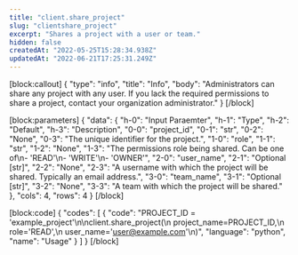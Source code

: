 ```yaml
---
title: "client.share_project"
slug: "clientshare_project"
excerpt: "Shares a project with a user or team."
hidden: false
createdAt: "2022-05-25T15:28:34.938Z"
updatedAt: "2022-06-21T17:25:31.249Z"
---
```

[block:callout]
{
  "type": "info",
  "title": "Info",
  "body": "Administrators can share any project with any user. If you lack the required permissions to share a project, contact your organization administrator."
}
[/block]

[block:parameters]
{
  "data": {
    "h-0": "Input Paraemter",
    "h-1": "Type",
    "h-2": "Default",
    "h-3": "Description",
    "0-0": "project_id",
    "0-1": "str",
    "0-2": "None",
    "0-3": "The unique identifier for the project.",
    "1-0": "role",
    "1-1": "str",
    "1-2": "None",
    "1-3": "The permissions role being shared. Can be one of\n- 'READ'\n- 'WRITE'\n- 'OWNER'",
    "2-0": "user_name",
    "2-1": "Optional [str]",
    "2-2": "None",
    "2-3": "A username with which the project will be shared. Typically an email address.",
    "3-0": "team_name",
    "3-1": "Optional [str]",
    "3-2": "None",
    "3-3": "A team with which the project will be shared."
  },
  "cols": 4,
  "rows": 4
}
[/block]

[block:code]
{
  "codes": [
    {
      "code": "PROJECT_ID = 'example_project'\n\nclient.share_project(\n    project_name=PROJECT_ID,\n    role='READ',\n    user_name='user@example.com'\n)",
      "language": "python",
      "name": "Usage"
    }
  ]
}
[/block]